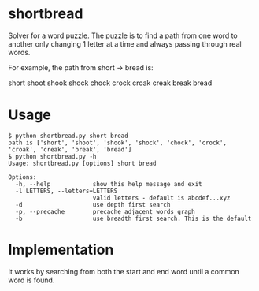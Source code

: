 shortbread
==========

Solver for a word puzzle. The puzzle is to find a path from one word to another only changing 
1 letter at a time and always passing through real words.

For example, the path from short -> bread is:

short
shoot
shook
shock
chock
crock
croak
creak
break
bread


Usage
=====

    $ python shortbread.py short bread
    path is ['short', 'shoot', 'shook', 'shock', 'chock', 'crock', 'croak', 'creak', 'break', 'bread']
    $ python shortbread.py -h
    Usage: shortbread.py [options] short bread
    
    Options:
      -h, --help            show this help message and exit
      -l LETTERS, --letters=LETTERS
                            valid letters - default is abcdef...xyz
      -d                    use depth first search
      -p, --precache        precache adjacent words graph
      -b                    use breadth first search. This is the default
  
Implementation
==============

It works by searching from both the start and end word until a common word is found.
